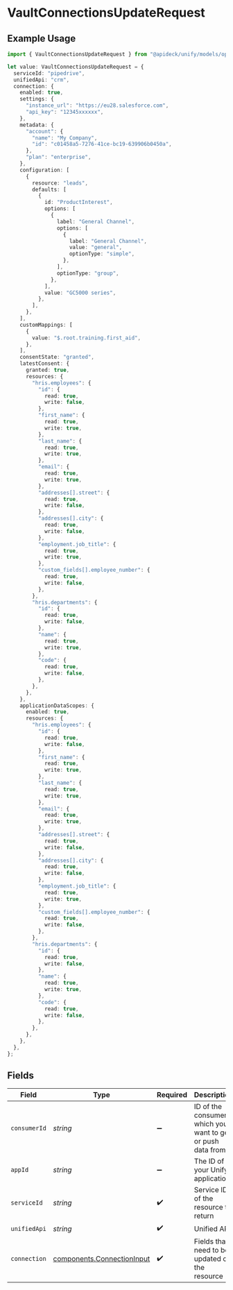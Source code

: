 # VaultConnectionsUpdateRequest

## Example Usage

```typescript
import { VaultConnectionsUpdateRequest } from "@apideck/unify/models/operations";

let value: VaultConnectionsUpdateRequest = {
  serviceId: "pipedrive",
  unifiedApi: "crm",
  connection: {
    enabled: true,
    settings: {
      "instance_url": "https://eu28.salesforce.com",
      "api_key": "12345xxxxxx",
    },
    metadata: {
      "account": {
        "name": "My Company",
        "id": "c01458a5-7276-41ce-bc19-639906b0450a",
      },
      "plan": "enterprise",
    },
    configuration: [
      {
        resource: "leads",
        defaults: [
          {
            id: "ProductInterest",
            options: [
              {
                label: "General Channel",
                options: [
                  {
                    label: "General Channel",
                    value: "general",
                    optionType: "simple",
                  },
                ],
                optionType: "group",
              },
            ],
            value: "GC5000 series",
          },
        ],
      },
    ],
    customMappings: [
      {
        value: "$.root.training.first_aid",
      },
    ],
    consentState: "granted",
    latestConsent: {
      granted: true,
      resources: {
        "hris.employees": {
          "id": {
            read: true,
            write: false,
          },
          "first_name": {
            read: true,
            write: true,
          },
          "last_name": {
            read: true,
            write: true,
          },
          "email": {
            read: true,
            write: true,
          },
          "addresses[].street": {
            read: true,
            write: false,
          },
          "addresses[].city": {
            read: true,
            write: false,
          },
          "employment.job_title": {
            read: true,
            write: true,
          },
          "custom_fields[].employee_number": {
            read: true,
            write: false,
          },
        },
        "hris.departments": {
          "id": {
            read: true,
            write: false,
          },
          "name": {
            read: true,
            write: true,
          },
          "code": {
            read: true,
            write: false,
          },
        },
      },
    },
    applicationDataScopes: {
      enabled: true,
      resources: {
        "hris.employees": {
          "id": {
            read: true,
            write: false,
          },
          "first_name": {
            read: true,
            write: true,
          },
          "last_name": {
            read: true,
            write: true,
          },
          "email": {
            read: true,
            write: true,
          },
          "addresses[].street": {
            read: true,
            write: false,
          },
          "addresses[].city": {
            read: true,
            write: false,
          },
          "employment.job_title": {
            read: true,
            write: true,
          },
          "custom_fields[].employee_number": {
            read: true,
            write: false,
          },
        },
        "hris.departments": {
          "id": {
            read: true,
            write: false,
          },
          "name": {
            read: true,
            write: true,
          },
          "code": {
            read: true,
            write: false,
          },
        },
      },
    },
  },
};
```

## Fields

| Field                                                                    | Type                                                                     | Required                                                                 | Description                                                              | Example                                                                  |
| ------------------------------------------------------------------------ | ------------------------------------------------------------------------ | ------------------------------------------------------------------------ | ------------------------------------------------------------------------ | ------------------------------------------------------------------------ |
| `consumerId`                                                             | *string*                                                                 | :heavy_minus_sign:                                                       | ID of the consumer which you want to get or push data from               | test-consumer                                                            |
| `appId`                                                                  | *string*                                                                 | :heavy_minus_sign:                                                       | The ID of your Unify application                                         | dSBdXd2H6Mqwfg0atXHXYcysLJE9qyn1VwBtXHX                                  |
| `serviceId`                                                              | *string*                                                                 | :heavy_check_mark:                                                       | Service ID of the resource to return                                     | pipedrive                                                                |
| `unifiedApi`                                                             | *string*                                                                 | :heavy_check_mark:                                                       | Unified API                                                              | crm                                                                      |
| `connection`                                                             | [components.ConnectionInput](../../models/components/connectioninput.md) | :heavy_check_mark:                                                       | Fields that need to be updated on the resource                           |                                                                          |